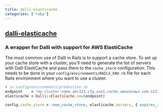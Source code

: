 ```yaml
---
title: dalli-elasticache
categories: ['ruby']
---
```

## [dalli-elasticache](https://github.com/ktheory/dalli-elasticache)

### A wrapper for Dalli with support for AWS ElastiCache


The most common use of Dalli in Rails is to support a cache store.  To set up your cache store with a cluster, you'll need to generate the list of servers with Dalli ElastiCache and pass them to the `cache_store` configuration.  This needs to be done in your `config/environments/RAILS_ENV.rb` file for each Rails environment where you want to use a cluster.

```ruby
# in config/environments/production.rb
endpoint    = "my-cluster-name.abc123.cfg.use1.cache.amazonaws.com:11211"
elasticache = Dalli::ElastiCache.new(endpoint)

config.cache_store = :mem_cache_store, elasticache.servers, { expires_in: 1.day }
```